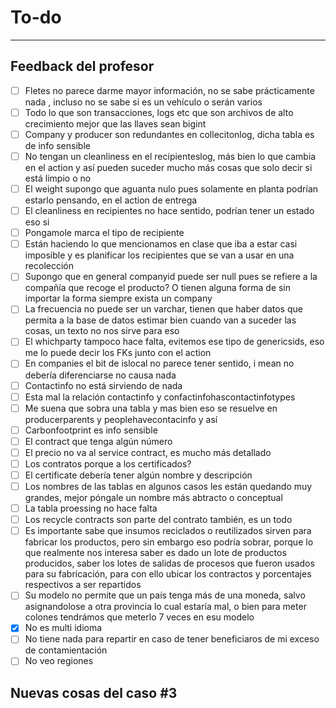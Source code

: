 # To-do
---
## Feedback del profesor
- [ ] Fletes no parece darme mayor información, no se sabe prácticamente nada , incluso no se sabe si es un vehículo o serán varios
- [ ] Todo lo que son transacciones, logs etc que son archivos de alto crecimiento mejor que las llaves sean bigint
- [ ] Company y producer son redundantes en collecitonlog, dicha tabla es de info sensible
- [ ] No tengan un cleanliness en el recipienteslog, más bien lo que cambia en el action y así pueden suceder mucho más cosas que solo decir si está limpio o no
- [ ] El weight supongo que aguanta nulo pues solamente en planta podrían estarlo pensando, en el action de entrega
- [ ] El cleanliness en recipientes no hace sentido, podrían tener un estado eso si
- [ ] Pongamole marca el tipo de recipiente
- [ ] Están haciendo lo que mencionamos en clase que iba a estar casi imposible y es planificar los recipientes que se van a usar en una recolección
- [ ] Supongo que en general companyid puede ser null pues se refiere a la compañía que recoge el producto? O tienen alguna forma de sin importar la forma siempre exista un company
- [ ] La frecuencia  no puede ser un varchar, tienen que haber datos que permita a la base de datos estimar bien cuando van a suceder las cosas, un texto no nos sirve para eso
- [ ] El whichparty tampoco hace falta, evitemos ese tipo de genericsids, eso me lo puede decir los FKs junto con el action
- [ ] En companies el bit de islocal no parece tener sentido, i mean no debería diferenciarse no causa nada
- [ ] Contactinfo no está sirviendo de nada
- [ ] Esta mal la relación contactinfo y confactinfohascontactinfotypes
- [ ] Me suena que sobra una tabla y mas bien eso se resuelve en producerparents y peoplehavecontacinfo y así
- [ ] Carbonfootprint es info sensible
- [ ] El contract que tenga algún número
- [ ] El precio no va al service contract, es mucho más detallado
- [ ] Los contratos porque a los certificados?
- [ ] El certificate debería tener algún nombre y descripción
- [ ] Los nombres de las tablas en algunos casos les están quedando muy grandes, mejor póngale un nombre más abtracto o conceptual
- [ ] La tabla proessing no hace falta
- [ ] Los recycle contracts son parte del contrato también, es un todo
- [ ] Es importante sabe que insumos reciclados o reutilizados sirven para fabricar los productos, pero sin embargo eso podría sobrar, porque lo que realmente nos interesa saber es dado un lote de productos producidos, saber los lotes de salidas de procesos que fueron usados para su fabricación, para con ello ubicar los contractos y porcentajes respectivos a ser repartidos
- [ ] Su modelo no permite que un país tenga más de una moneda, salvo asignandolose a otra provincia lo cual estaría mal, o bien para meter colones tendrámos que meterlo 7 veces en esu modelo
- [X] No es multi idioma
- [ ] No tiene nada para repartir en caso de tener beneficiaros de mi exceso de contamientación
- [ ] No veo regiones

## Nuevas cosas del caso #3
